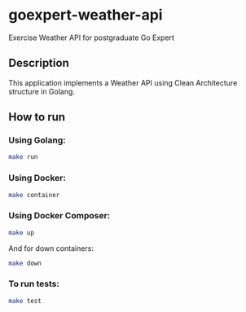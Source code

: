 # goexpert-weather-api
Exercise Weather API for postgraduate Go Expert

## Description

This application implements a Weather API using Clean Architecture structure in Golang.

## How to run

### Using Golang:
```bash
make run
```

### Using Docker:
```bash
make container
```

### Using Docker Composer:
```bash
make up
```
And for down containers:
```bash
make down
```

### To run tests:
```bash
make test
```

